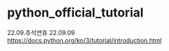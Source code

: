 # python_official_tutorial
22.09.추석연휴
22.09.09
https://docs.python.org/ko/3/tutorial/introduction.html
